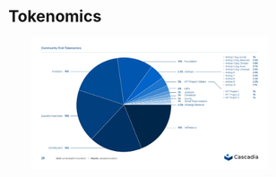 # Tokenomics

<figure><img src=".gitbook/assets/cascadia_pitchdeck_v10 (2)_Page_28.jpg" alt=""><figcaption></figcaption></figure>
